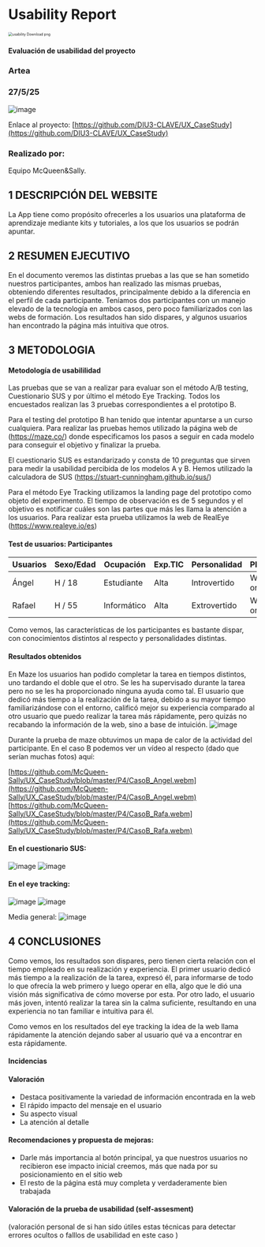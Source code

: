 # Usability Report



<img src="https://encrypted-tbn0.gstatic.com/images?q=tbn:ANd9GcRF017nhV-TFmNER2OM8UbXtdN6xwAKBYrv0i6onNfKu6Yn0BV0RK6aiOroeXl73LSY-B0&usqp=CAU" alt="usability Download png" style="zoom:50%;" />

#### Evaluación de usabilidad del proyecto 

### Artea

### 27/5/25





![image](https://github.com/user-attachments/assets/61690483-1f26-4a99-aa09-fa4d8eb8477a)

Enlace al proyecto: [https://github.com/DIU3-CLAVE/UX_CaseStudy](https://github.com/DIU3-CLAVE/UX_CaseStudy)




### Realizado por:

Equipo McQueen&Sally. 











## 1 DESCRIPCIÓN DEL WEBSITE

La App tiene como propósito ofrecerles a los usuarios una plataforma de aprendizaje mediante kits y tutoriales, a los que los usuarios se podrán apuntar. 
 



## 2 RESUMEN EJECUTIVO



En el documento veremos las distintas pruebas a las que se han sometido nuestros participantes, ambos han realizado las mismas pruebas, obteniendo diferentes resultados, principalmente debido a la diferencia en el perfil
de cada participante. Teníamos dos participantes con un manejo elevado de la tecnología en ambos casos, pero poco familiarizados con las webs de formación. Los resultados han sido dispares, y algunos usuarios han encontrado la página más intuitiva que otros. 




## 3 METODOLOGIA 

#### Metodología de usabililidad

Las pruebas que se van a realizar para evaluar son el método A/B testing, Cuestionario SUS y por último el método Eye Tracking. Todos los encuestados realizan las 3 pruebas correspondientes a el prototipo B.

Para el testing del prototipo B han tenido que intentar apuntarse a un curso cualquiera. Para realizar las pruebas hemos utilizado la página web de (https://maze.co/) donde especificamos los pasos a seguir en cada modelo para conseguir el objetivo y finalizar la prueba.

El cuestionario SUS es estandarizado y consta de 10 preguntas que sirven para medir la usabilidad percibida de los modelos A y B. Hemos utilizado la calculadora de SUS (https://stuart-cunningham.github.io/sus/)

Para el método Eye Tracking utilizamos la landing page del prototipo como objeto del experimento. El tiempo de observación es de 5 segundos y el objetivo es notificar cuáles son las partes que más les llama la atención a los usuarios. Para realizar esta prueba utilizamos la web de RealEye (https://www.realeye.io/es)

 

#### Test de usuarios: Participantes

| Usuarios | Sexo/Edad     | Ocupación   |  Exp.TIC    | Personalidad | Plataforma | Caso
| ------------- | -------- | ----------- | ----------- | -----------  | ---------- | ----
| Ángel  | H / 18   | Estudiante  | Alta       | Introvertido | Web en ordenador       | B 
| Rafael  | H / 55   | Informático  | Alta       | Extrovertido     | Web en ordenador       | B 

Como vemos, las características de los participantes es bastante dispar, con conocimientos distintos al respecto y personalidades distintas. 




#### Resultados obtenidos

En Maze los usuarios han podido completar la tarea en tiempos distintos, uno tardando el doble que el otro. Se les ha supervisado durante la tarea pero no se les ha proporcionado ninguna ayuda como tal. El usuario que dedicó más tiempo a la realización de la tarea, debido a su mayor tiempo familiarizándose con el entorno, calificó mejor su experiencia comparado al otro usuario que puedo realizar la tarea más rápidamente, pero quizás no recabando la información de la web, sino a base de intuición. 
![image](https://github.com/user-attachments/assets/1d825b27-0f69-4a5d-adb2-f1e7e54c019d)

Durante la prueba de maze obtuvimos un mapa de calor de la actividad del participante. En el caso B podemos ver un vídeo al respecto (dado que serían muchas fotos) aquí:

[https://github.com/McQueen-Sally/UX_CaseStudy/blob/master/P4/CasoB_Angel.webm](https://github.com/McQueen-Sally/UX_CaseStudy/blob/master/P4/CasoB_Angel.webm)
[https://github.com/McQueen-Sally/UX_CaseStudy/blob/master/P4/CasoB_Rafa.webm](https://github.com/McQueen-Sally/UX_CaseStudy/blob/master/P4/CasoB_Rafa.webm)


#### En el cuestionario SUS: 

![image](https://github.com/user-attachments/assets/6a54d9be-5795-427b-bd4b-7109ae2ca6cb)
![image](https://github.com/user-attachments/assets/dfa2627e-0625-4725-afbb-5013b5e09225)



#### En el eye tracking: 
![image](https://github.com/user-attachments/assets/58101821-141d-4edb-b5ba-c2b4537030a9)
![image](https://github.com/user-attachments/assets/cbe7aaa4-6a6d-427a-8a23-5e0c9429a587)



Media general: 
![image](https://github.com/user-attachments/assets/98c39688-9731-470a-bcd1-b4dbfc41df6a)


## 4 CONCLUSIONES 

Como vemos, los resultados son dispares, pero tienen cierta relación con el tiempo empleado en su realización y experiencia. El primer usuario dedicó más tiempo a la realización de la tarea, expresó él, para informarse de todo lo que ofrecía la web primero y luego operar en ella, algo que le dió una visión más significativa de cómo moverse por esta. Por otro lado, el usuario más joven, intentó realizar la tarea sin la calma suficiente, resultando en una experiencia no tan familiar e intuitiva para él. 

Como vemos en los resultados del eye tracking la idea de la web llama rápidamente la atención dejando saber al usuario qué va a encontrar en esta rápidamente.

#### Incidencias



#### Valoración 

* Destaca positivamente la variedad de información encontrada en la web
* El rápido impacto del mensaje en el usuario
* Su aspecto visual
* La atención al detalle

#### Recomendaciones y propuesta de mejoras: 

* Darle más importancia al botón principal, ya que nuestros usuarios no recibieron ese impacto inicial creemos, más que nada por su posicionamiento en el sitio web
* El resto de la página está muy completa y verdaderamente bien trabajada







#### Valoración de la prueba de usabilidad (self-assesment)

(valoración personal de si han sido útiles estas técnicas para detectar errores ocultos o falllos de usabilidad en este caso )
